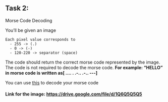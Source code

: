 ## Task 2:

Morse Code Decoding

You’ll be given an image
```
Each pixel value corresponds to
  - 255 -> (.)
  - 0 -> (-)
  - 120-220 -> separator (space)
```
The code should return the correct morse code represented by the image. The code is not required to decode the morse code. **For example: “HELLO” in morse code is written as[ .... . .-.. .-.. ---]**

You can use [this](https://morsecode.world/international/translator.html) to decode your morse code

#### Link for the image: https://drive.google.com/file/d/1Q6Q5Q5Q5

